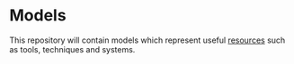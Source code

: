 # Models
This repository will contain models which represent useful [resources](https://github.com/gcassel/Modular-Organization-Terminology/blob/master/terms/resource.md) such as tools, techniques and systems.
